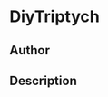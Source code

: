 # DiyTriptych

## Author

<!-- Insert Your Name Here -->

## Description

<!-- Describe your example here -->
